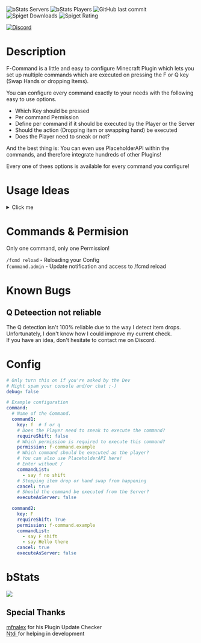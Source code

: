 ![bStats Servers](https://img.shields.io/bstats/servers/17738?style=for-the-badge) 
![bStats Players](https://img.shields.io/bstats/players/17738?style=for-the-badge) 
![GitHub last commit](https://img.shields.io/github/last-commit/Hutch79/F-Command?style=for-the-badge) 
![Spiget Downloads](https://img.shields.io/spiget/downloads/108009?style=for-the-badge) 
![Spiget Rating](https://img.shields.io/spiget/rating/108009?style=for-the-badge)

[![Discord](https://github-production-user-asset-6210df.s3.amazonaws.com/42042811/249748477-12729e90-064e-4647-93cb-faae60cb033e.png)](https://dc.hutch79.ch)

# Description

F-Command is a little and easy to configure Minecraft Plugin which lets you set up multiple commands which are executed on pressing the F or Q key (Swap Hands or dropping Items).

You can configure every command exactly to your needs with the following easy to use options.

- Which Key should be pressed
- Per command Permission
- Define per command if it should be executed by the Player or the Server
- Should the action (Dropping item or swapping hand) be executed
- Does the Player need to sneak or not?

And the best thing is: You can even use PlaceholderAPI within the commands, and therefore integrate hundreds of other Plugins!

Every one of thees options is available for every command you configure!

# Usage Ideas

<details id="bkmrk-click-me-server-menu"><summary>Click me</summary>

## Server Menu

You have a menu where your players can easily switch servers on your network?  
Make it easily accessible by pressing shift+F to open the menu!

## Gui based AdminShop

You have a AdminShop in a GUI like EconomyShopGUI?  
Why not open it by pressing F?  
It's much easier than typing in a command!

</details>

# Commands &amp; Permision

Only one command, only one Permission!

`/fcmd reload` - Reloading your Config  
`fcommand.admin` - Update notification and access to /fcmd reload

# Known Bugs
## Q Deteection not reliable
The Q detection isn't 100% reliable due to the way I detect item drops.  
Unfortunately, I don't know how I could improve my current check.  
If you have an idea, don't hesitate to contact me on Discord.

# Config

```yaml
# Only turn this on if you're asked by the Dev
# Might spam your console and/or chat ;-)
debug: false

# Example configuration
command:
  # Name of the Command.
  command1:
    key: f  # f or q
    # Does the Player need to sneak to execute the command?
    requireShift: false
    # Which permission is required to execute this command?
    permission: f-command.example
    # Which command should be executed as the player?
    # You can also use PlaceholderAPI here!
    # Enter without /
    commandList:
      - say f no shift
    # Stopping item drop or hand swap from happening
    cancel: true
    # Should the command be executed from the Server?
    executeAsServer: false

  command2:
    key: F
    requireShift: True
    permission: f-command.example
    commandList:
      - say F shift
      - say Hello there
    cancel: true
    executeAsServer: false
```

# bStats

[![](https://bstats.org/signatures/bukkit/F-Command.svg)](https://bstats.org/plugin/bukkit/F-Command)

## Special Thanks

[mfnalex](https://github.com/JEFF-Media-GbR/Spigot-UpdateChecker) for his Plugin Update Checker  
[Ntdi ](https://github.com/n-tdi)for helping in development
